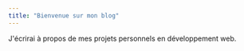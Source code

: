 ```yaml
---
title: "Bienvenue sur mon blog"
---
```


J'écrirai à propos de mes projets personnels en développement web.

